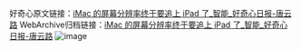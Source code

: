 好奇心原文链接：[iMac 的屏幕分辨率终于要追上 iPad 了_智能_好奇心日报-唐云路](https://www.qdaily.com/articles/2660.html)
WebArchive归档链接：[iMac 的屏幕分辨率终于要追上 iPad 了_智能_好奇心日报-唐云路](http://web.archive.org/web/20190623151321/https://www.qdaily.com/articles/2660.html)
![image](http://ww3.sinaimg.cn/large/007d5XDply1g3v6gk7zj6j30u02rw7wh)